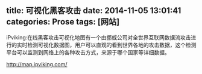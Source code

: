 title: 可视化黑客攻击
date: 2014-11-05 13:01:41
categories: Prose
tags: [网站]
---
iPviking:在线黑客攻击可视化地图有一个由挪威公司对全世界互联网数据流攻击进行的实时检测可视化数据图，用户可以直观的看到世界各地的攻击数据，这个检测平台可以监测到网络上的各种攻击方式，来源于哪个国家等详细数据。
<!--more-->
<http://map.ipviking.com/>